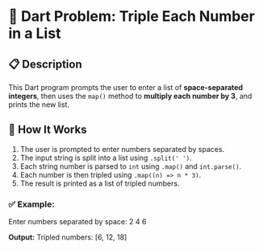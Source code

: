 # 🧩 Dart Problem: Triple Each Number in a List

## 📋 Description

This Dart program prompts the user to enter a list of **space-separated integers**, then uses the `map()` method to **multiply each number by 3**, and prints the new list.


## 🚀 How It Works

1. The user is prompted to enter numbers separated by spaces.
2. The input string is split into a list using `.split(' ')`.
3. Each string number is parsed to `int` using `.map()` and `int.parse()`.
4. Each number is then tripled using `.map((n) => n * 3)`.
5. The result is printed as a list of tripled numbers.



### ✅ Example:

Enter numbers separated by space: 2 4 6

**Output:**
Tripled numbers: [6, 12, 18]

